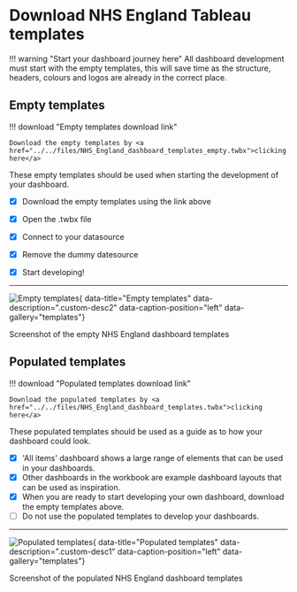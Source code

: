 # Download NHS England Tableau templates

!!! warning "Start your dashboard journey here"
    All dashboard development must start with the empty templates, this will save time as the structure, headers, colours and logos are already in the correct place.

## Empty templates

!!! download "Empty templates download link"

    Download the empty templates by <a href="../../files/NHS_England_dashboard_templates_empty.twbx">clicking here</a>

These empty templates should be used when starting the development of your dashboard. 

- [x]  Download the empty templates using the link above
- [x]  Open the .twbx file
- [x]  Connect to your datasource
- [x]  Remove the dummy datesource 
- [x]  Start developing!


***


![Empty templates](../../images/Empty_template.png){ data-title="Empty templates" data-description=".custom-desc2" data-caption-position="left" data-gallery="templates"}
<div class="glightbox-desc custom-desc2">
Screenshot of the empty NHS England dashboard templates
</div>






## Populated templates


!!! download "Populated templates download link"

    Download the populated templates by <a href="../../files/NHS_England_dashboard_templates.twbx">clicking here</a>

These populated templates should be used as a guide as to how your dashboard could look. 

- [x]  'All items' dashboard shows a large range of elements that can be used in your dashboards. 
- [x]  Other dashboards in the workbook are example dashboard layouts that can be used as inspiration. 
- [x]  When you are ready to start developing your own dashboard, download the empty templates above. 
- [ ]  Do not use the populated templates to develop your dashboards. 

***

![Populated templates](../../images/Full_template.png){ data-title="Populated templates" data-description=".custom-desc1" data-caption-position="left" data-gallery="templates"}
<div class="glightbox-desc custom-desc1">
Screenshot of the populated NHS England dashboard templates
</div>













